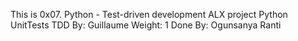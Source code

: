 This is 0x07. Python - Test-driven development ALX project
Python
UnitTests
TDD
 By: Guillaume
 Weight: 1
Done By: Ogunsanya Ranti
